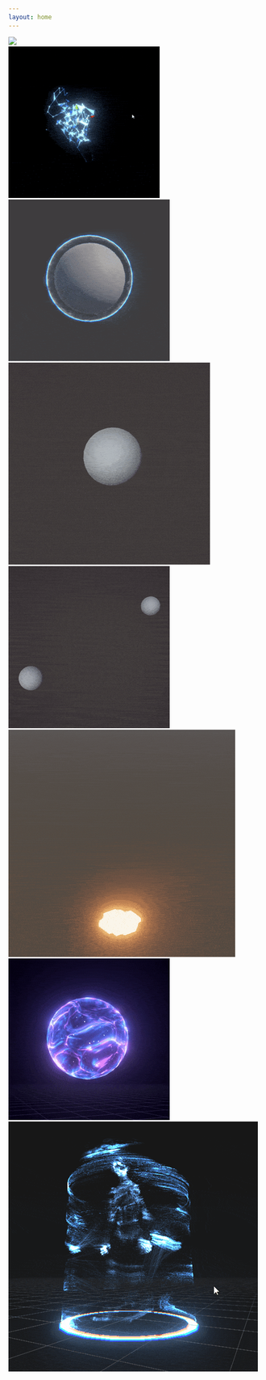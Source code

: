 ```yaml
---
layout: home
---
```


<script>
document.getElementById("work").classList.add("category_item_selected");
</script>

<div class="work_grid">
<div class="work_item">
    <div>
        <img src="images/work/fishies.gif"/>
    </div>
</div>
<div class="work_item">
    <div>
        <img src="images/work/gpuparticles_plexus.gif"/>
    </div>
</div>
<!-- <div class="work_item">
    <div>
        <img src="../images/work/gpuparticles_comet.gif"/>
    </div>
</div> -->
<div class="work_item">
    <div>
        <img src="images/work/shield.gif"/>
    </div>
</div>
<div class="work_item">
    <div>
        <img src="images/work/shockwave.gif"/>
    </div>
</div>
<div class="work_item">
    <div>
        <img src="images/work/projectiles.gif"/>
    </div>
</div>
<div class="work_item">
    <div>
        <img src="images/work/voxel_explosion.gif"/>
    </div>
</div>
<div class="work_item">
    <div>
        <img src="images/parallax-sphere/sphere.gif"/>
    </div>
</div>
<div class="work_item">
    <div>
        <img src="images/sketch-hologram/hologram_turnaround.gif"/>
    </div>
</div>
</div>